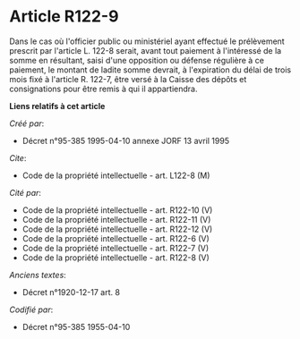 # Article R122-9

Dans le cas où l'officier public ou ministériel ayant effectué le prélèvement prescrit par l'article L. 122-8 serait, avant
tout paiement à l'intéressé de la somme en résultant, saisi d'une opposition ou défense régulière à ce paiement, le montant
de ladite somme devrait, à l'expiration du délai de trois mois fixé à l'article R. 122-7, être versé à la Caisse des dépôts
et consignations pour être remis à qui il appartiendra.

**Liens relatifs à cet article**

_Créé par_:

  - Décret n°95-385 1995-04-10 annexe JORF 13 avril 1995

_Cite_:

  - Code de la propriété intellectuelle - art. L122-8 (M)

_Cité par_:

  - Code de la propriété intellectuelle - art. R122-10 (V)
  - Code de la propriété intellectuelle - art. R122-11 (V)
  - Code de la propriété intellectuelle - art. R122-12 (V)
  - Code de la propriété intellectuelle - art. R122-6 (V)
  - Code de la propriété intellectuelle - art. R122-7 (V)
  - Code de la propriété intellectuelle - art. R122-8 (V)

_Anciens textes_:

  - Décret n°1920-12-17 art. 8

_Codifié par_:

  - Décret n°95-385 1955-04-10
